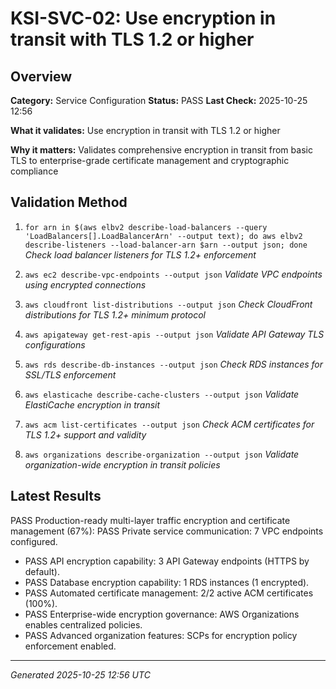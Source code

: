 # KSI-SVC-02: Use encryption in transit with TLS 1.2 or higher

## Overview

**Category:** Service Configuration
**Status:** PASS
**Last Check:** 2025-10-25 12:56

**What it validates:** Use encryption in transit with TLS 1.2 or higher

**Why it matters:** Validates comprehensive encryption in transit from basic TLS to enterprise-grade certificate management and cryptographic compliance

## Validation Method

1. `for arn in $(aws elbv2 describe-load-balancers --query 'LoadBalancers[].LoadBalancerArn' --output text); do aws elbv2 describe-listeners --load-balancer-arn $arn --output json; done`
   *Check load balancer listeners for TLS 1.2+ enforcement*

2. `aws ec2 describe-vpc-endpoints --output json`
   *Validate VPC endpoints using encrypted connections*

3. `aws cloudfront list-distributions --output json`
   *Check CloudFront distributions for TLS 1.2+ minimum protocol*

4. `aws apigateway get-rest-apis --output json`
   *Validate API Gateway TLS configurations*

5. `aws rds describe-db-instances --output json`
   *Check RDS instances for SSL/TLS enforcement*

6. `aws elasticache describe-cache-clusters --output json`
   *Validate ElastiCache encryption in transit*

7. `aws acm list-certificates --output json`
   *Check ACM certificates for TLS 1.2+ support and validity*

8. `aws organizations describe-organization --output json`
   *Validate organization-wide encryption in transit policies*

## Latest Results

PASS Production-ready multi-layer traffic encryption and certificate management (67%): PASS Private service communication: 7 VPC endpoints configured.
- PASS API encryption capability: 3 API Gateway endpoints (HTTPS by default).
- PASS Database encryption capability: 1 RDS instances (1 encrypted).
- PASS Automated certificate management: 2/2 active ACM certificates (100%).
- PASS Enterprise-wide encryption governance: AWS Organizations enables centralized policies.
- PASS Advanced organization features: SCPs for encryption policy enforcement enabled.

---
*Generated 2025-10-25 12:56 UTC*